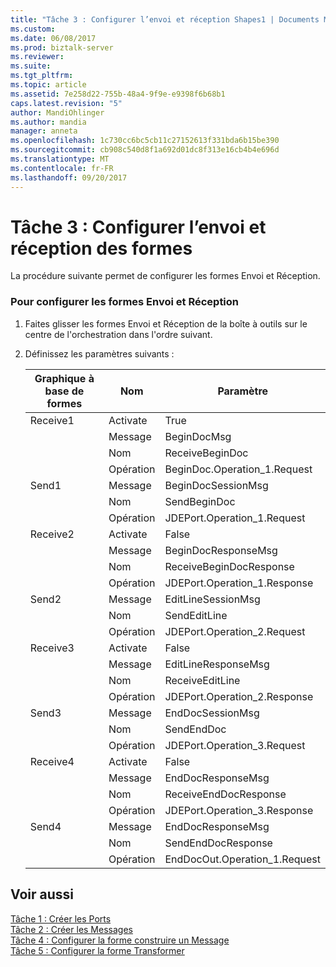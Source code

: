 ```yaml
---
title: "Tâche 3 : Configurer l’envoi et réception Shapes1 | Documents Microsoft"
ms.custom: 
ms.date: 06/08/2017
ms.prod: biztalk-server
ms.reviewer: 
ms.suite: 
ms.tgt_pltfrm: 
ms.topic: article
ms.assetid: 7e258d22-755b-48a4-9f9e-e9398f6b68b1
caps.latest.revision: "5"
author: MandiOhlinger
ms.author: mandia
manager: anneta
ms.openlocfilehash: 1c730cc6bc5cb11c27152613f331bda6b15be390
ms.sourcegitcommit: cb908c540d8f1a692d01dc8f313e16cb4b4e696d
ms.translationtype: MT
ms.contentlocale: fr-FR
ms.lasthandoff: 09/20/2017
---
```

# <a name="task-3-configure-the-send-and-receive-shapes"></a>Tâche 3 : Configurer l’envoi et réception des formes
La procédure suivante permet de configurer les formes Envoi et Réception.  
  
### <a name="to-configure-the-send-and-receive-shapes"></a>Pour configurer les formes Envoi et Réception  
  
1.  Faites glisser les formes Envoi et Réception de la boîte à outils sur le centre de l'orchestration dans l'ordre suivant.  
  
2.  Définissez les paramètres suivants :  
  
    |Graphique à base de formes|Nom|Paramètre|  
    |-----------|----------|-------------|  
    |Receive1|Activate|True|  
    ||Message|BeginDocMsg|  
    ||Nom|ReceiveBeginDoc|  
    ||Opération|BeginDoc.Operation_1.Request|  
    |Send1|Message|BeginDocSessionMsg|  
    ||Nom|SendBeginDoc|  
    ||Opération|JDEPort.Operation_1.Request|  
    |Receive2|Activate|False|  
    ||Message|BeginDocResponseMsg|  
    ||Nom|ReceiveBeginDocResponse|  
    ||Opération|JDEPort.Operation_1.Response|  
    |Send2|Message|EditLineSessionMsg|  
    ||Nom|SendEditLine|  
    ||Opération|JDEPort.Operation_2.Request|  
    |Receive3|Activate|False|  
    ||Message|EditLineResponseMsg|  
    ||Nom|ReceiveEditLine|  
    ||Opération|JDEPort.Operation_2.Response|  
    |Send3|Message|EndDocSessionMsg|  
    ||Nom|SendEndDoc|  
    ||Opération|JDEPort.Operation_3.Request|  
    |Receive4|Activate|False|  
    ||Message|EndDocResponseMsg|  
    ||Nom|ReceiveEndDocResponse|  
    ||Opération|JDEPort.Operation_3.Response|  
    |Send4|Message|EndDocResponseMsg|  
    ||Nom|SendEndDocResponse|  
    ||Opération|EndDocOut.Operation_1.Request|  
  
## <a name="see-also"></a>Voir aussi  
 [Tâche 1 : Créer les Ports](../core/task-1-create-the-ports2.md)   
 [Tâche 2 : Créer les Messages](../core/task-2-create-the-messages1.md)   
 [Tâche 4 : Configurer la forme construire un Message](../core/task-4-configure-the-construct-message-shape2.md)   
 [Tâche 5 : Configurer la forme Transformer](../core/task-5-configure-the-transform-shape1.md)